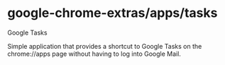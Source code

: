 # google-chrome-extras/apps/tasks
Google Tasks

Simple application that provides a shortcut to Google Tasks on the
chrome://apps page without having to log into Google Mail.
